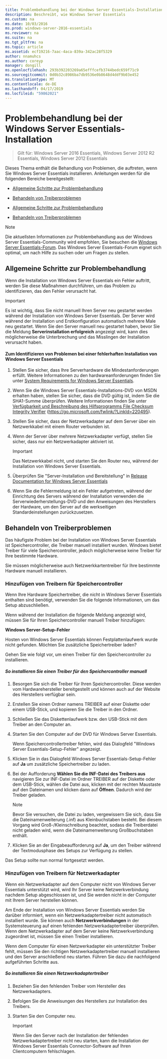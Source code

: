 ```yaml
---
title: Problembehandlung bei der Windows Server Essentials-Installation
description: Beschreibt, wie Windows Server Essentials
ms.custom: na
ms.date: 10/03/2016
ms.prod: windows-server-2016-essentials
ms.reviewer: na
ms.suite: na
ms.tgt_pltfrm: na
ms.topic: article
ms.assetid: ecf19216-7aac-4aca-839a-342ac28f5329
author: nnamuhcs
ms.author: coreyp
manager: dongill
ms.openlocfilehash: 293b392203269a65efffcefb3744bedc659f71c9
ms.sourcegitcommit: 0d0b32c8986ba7db9536e0b8648d4ddf9b03e452
ms.translationtype: MT
ms.contentlocale: de-DE
ms.lasthandoff: 04/17/2019
ms.locfileid: "59862021"
---
```

# <a name="troubleshoot-windows-server-essentials-installation"></a>Problembehandlung bei der Windows Server Essentials-Installation

>Gilt für: Windows Server 2016 Essentials, Windows Server 2012 R2 Essentials, Windows Server 2012 Essentials

Dieses Thema enthält die Behandlung von Problemen, die auftreten, wenn Sie Windows Server Essentials installieren. Anleitungen werden für die folgenden Bereiche bereitgestellt:  
  

-   [Allgemeine Schritte zur Problembehandlung](Troubleshoot-Windows-Server-Essentials-installation.md#BKMK_GeneralTroubleshootingSteps)  
  
-   [Behandeln von Treiberproblemen](Troubleshoot-Windows-Server-Essentials-installation.md#BKMK_TroubleshootDrivers)  

-   [Allgemeine Schritte zur Problembehandlung](Troubleshoot-Windows-Server-Essentials-installation.md#BKMK_GeneralTroubleshootingSteps)  
  
-   [Behandeln von Treiberproblemen](Troubleshoot-Windows-Server-Essentials-installation.md#BKMK_TroubleshootDrivers)  

  
> [!NOTE]
>  Die aktuellsten Informationen zur Problembehandlung aus der Windows Server Essentials-Community wird empfohlen, Sie besuchen die [Windows Server Essentials-Forum](https://social.technet.microsoft.com/Forums/winserveressentials/threads). Das Windows Server Essentials-Forum eignet sich optimal, um nach Hilfe zu suchen oder um Fragen zu stellen.  
  
##  <a name="BKMK_GeneralTroubleshootingSteps"></a> Allgemeine Schritte zur Problembehandlung  
 Wenn die Installation von Windows Server Essentials ein Fehler auftritt, werden Sie diese Maßnahmen durchführen, um das Problem zu identifizieren, das den Fehler verursacht hat.  
  
> [!IMPORTANT]
>  Es ist wichtig, dass Sie nicht manuell Ihren Server neu gestartet werden während der Installation von Windows Server Essentials. Der Server wird während der Installation und Erstkonfiguration automatisch mehrere Male neu gestartet. Wenn Sie den Server manuell neu gestartet haben, bevor Sie die Meldung **Serverinstallation erfolgreich** angezeigt wird, kann dies möglicherweise die Unterbrechung und das Misslingen der Installation verursacht haben.  
  
#### <a name="to-identify-issues-in-a-failed-installation-of-windows-server-essentials"></a>Zum Identifizieren von Problemen bei einer fehlerhaften Installation von Windows Server Essentials  
  
1.  Stellen Sie sicher, dass Ihre Serverhardware die Mindestanforderungen erfüllt. Weitere Informationen zu den hardwareanforderungen finden Sie unter [System Requirements for Windows Server Essentials](../get-started/system-requirements.md).  
  
2.  Wenn Sie die Windows Server Essentials-Installations-DVD von MSDN erhalten haben, stellen Sie sicher, dass die DVD gültig ist, indem Sie die SHA1-Summe überprüfen. Weitere Informationen finden Sie unter [Verfügbarkeit und Beschreibung des Hilfsprogramms File Checksum Integrity Verifier](https://go.microsoft.com/fwlink/?LinkId=220495) (https://go.microsoft.com/fwlink/?LinkId=220495).  
  
3.  Stellen Sie sicher, dass der Netzwerkadapter auf dem Server über ein Netzwerkkabel mit einem Router verbunden ist.  
  
4.  Wenn der Server über mehrere Netzwerkadapter verfügt, stellen Sie sicher, dass nur ein Netzwerkadapter aktiviert ist.  
  
    > [!IMPORTANT]
    >  Das Netzwerkkabel nicht, und starten Sie den Router neu, während der Installation von Windows Server Essentials.  
  
5.  Überprüfen Sie "Server-Installation und Bereitstellung" in [Release Documentation for Windows Server Essentials](../get-started/release-notes.md)  
  
6.  Wenn Sie die Fehlermeldung ist ein Fehler aufgetreten, während der Einrichtung des Servers während der Installation verwenden die Serverwiederherstellungs-DVD und den Anweisungen des Herstellers der Hardware, um den Server auf die werkseitigen Standardeinstellungen zurückzusetzen.  
  
##  <a name="BKMK_TroubleshootDrivers"></a> Behandeln von Treiberproblemen  
 Das häufigste Problem bei der Installation von Windows Server Essentials ist Speichercontroller, die Treiber manuell installiert wurden. Windows bietet Treiber für viele Speichercontroller, jedoch möglicherweise keine Treiber für Ihre bestimmte Hardware.  
  
 Sie müssen möglicherweise auch Netzwerkkartentreiber für Ihre bestimmte Hardware manuell installieren.  
  
###  <a name="BKMK_StorageDrivers"></a> Hinzufügen von Treibern für Speichercontroller  
 Wenn Ihre Hardware Speichertreiber, die nicht in Windows Server Essentials enthalten sind benötigt, verwenden Sie die folgende Informationen, um das Setup abzuschließen.  
  
 Wenn während der Installation die folgende Meldung angezeigt wird, müssen Sie für Ihren Speichercontroller manuell Treiber hinzufügen:  
  
 **Windows Server-Setup-Fehler**  
  
 Hosten von Windows Server Essentials können Festplattenlaufwerk wurde nicht gefunden. Möchten Sie zusätzliche Speichertreiber laden?  
  
 Gehen Sie wie folgt vor, um einen Treiber für den Speichercontroller zu installieren.  
  
##### <a name="to-manually-install-a-storage-controller-driver"></a>So installieren Sie einen Treiber für den Speichercontroller manuell  
  
1.  Besorgen Sie sich die Treiber für Ihren Speichercontroller. Diese werden vom Hardwarehersteller bereitgestellt und können auch auf der Website des Herstellers verfügbar sein.  
  
2.  Erstellen Sie einen Ordner namens TREIBER auf einer Diskette oder einem USB-Stick, und kopieren Sie die Treiber in den Ordner.  
  
3.  Schließen Sie das Diskettenlaufwerk bzw. den USB-Stick mit dem Treiber an den Computer an.  
  
4.  Starten Sie den Computer auf der DVD für Windows Server Essentials.  
  
     Wenn Speichercontrollertreiber fehlen, wird das Dialogfeld "Windows Server Essentials-Setup-Fehler" angezeigt.  
  
5.  Klicken Sie in das Dialogfeld Windows Server Essentials-Setup-Fehler auf **Ja** um zusätzliche Speichertreiber zu laden.  
  
6.  Bei der Aufforderung **Wählen Sie die INF-Datei des Treibers aus** navigieren Sie zur INF-Datei im Ordner TREIBER auf der Diskette oder dem USB-Stick, wählen die Datei aus, klicken mit der rechten Maustaste auf den Dateinamen und klicken dann auf **Öffnen**. Dadurch wird der Treiber geladen.  
  
    > [!NOTE]
    >  Bevor Sie versuchen, die Datei zu laden, vergewissern Sie sich, dass Sie die Dateinamenweiterung (.inf) aus Kleinbuchstaben besteht. Bei diesem Vorgang wird Groß-/Kleinschreibung beachtet, sodass die Treiberdatei nicht geladen wird, wenn die Dateinamenweiterung Großbuchstaben enthält.  
  
7.  Klicken Sie an der Eingabeaufforderung auf **Ja**, um den Treiber während der Textmodusphase des Setups zur Verfügung zu stellen.  
  
 Das Setup sollte nun normal fortgesetzt werden.  
  
###  <a name="BKMK_AddingNICdrivers"></a> Hinzufügen von Treibern für Netzwerkadapter  
 Wenn ein Netzwerkadapter auf dem Computer nicht von Windows Server Essentials unterstützt wird, wird Ihr Server keine Netzwerkverbindung nachdem Setup abgeschlossen ist, und Sie werden nicht in der Computer mit Ihrem Server herstellen können.  
  
 Am Ende der Installation von Windows Server Essentials werden Sie darüber informiert, wenn ein Netzwerkadaptertreiber nicht automatisch installiert wurde. Sie können auch **Netzwerkverbindungen** in der Systemsteuerung auf einen fehlenden Netzwerkadaptertreiber überprüfen. Wenn dem Netzwerkadapter auf dem Server keine Netzwerkverbindung zugeordnet ist, müssen Sie einen Treiber installieren.  
  
 Wenn dem Computer für einen Netzwerkadapter ein unterstützter Treiber fehlt, müssen Sie den richtigen Netzwerkadaptertreiber manuell installieren und den Server anschließend neu starten. Führen Sie dazu die nachfolgend aufgeführten Schritte aus.  
  
##### <a name="to-install-a-network-adapter-driver"></a>So installieren Sie einen Netzwerkadaptertreiber  
  
1.  Beziehen Sie den fehlenden Treiber vom Hersteller des Netzwerkadapters.  
  
2.  Befolgen Sie die Anweisungen des Herstellers zur Installation des Treibers.  
  
3.  Starten Sie den Computer neu.  
  
    > [!IMPORTANT]
    >  Wenn Sie den Server nach der Installation der fehlenden Netzwerkadaptertreiber nicht neu starten, kann die Installation der Windows Server Essentials Connector-Software auf Ihren Clientcomputern fehlschlagen.
